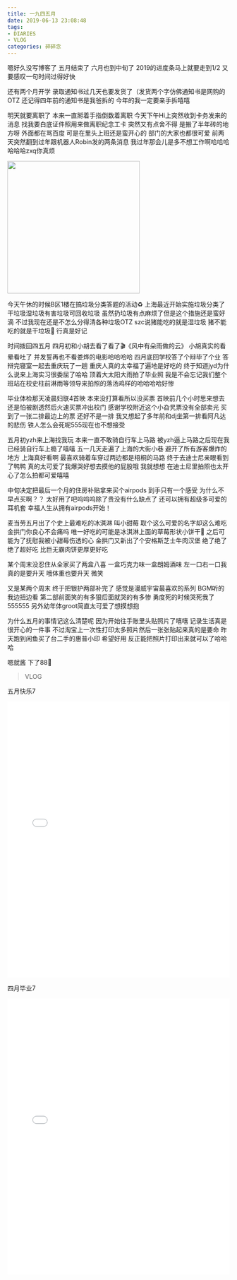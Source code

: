 ```yaml
---
title: 一九四五月
date: 2019-06-13 23:08:48
tags: 
- DIARIES
- VLOG
categories: 碎碎念
---
```


嗯好久没写博客了
五月结束了
六月也到中旬了
2019的进度条马上就要走到1/2
又要感叹一句时间过得好快
<!--more-->
还有两个月开学
录取通知书过几天也要发货了（发货两个字仿佛通知书是网购的OTZ
还记得四年前的通知书是我爸拆的
今年的我一定要亲手拆嘻嘻

明天就要离职了
本来一直掰着手指倒数着离职
今天下午Hi上突然收到卡务发来的消息
找我要白底证件照用来做离职纪念工卡
突然又有点舍不得
是搬了半年砖的地方呀
外面都在骂百度
可是在里头上班还是蛮开心的
部门的大家也都很可爱
前两天突然翻到过年跟机器人Robin发的两条消息
我过年那会儿是多不想工作啊哈哈哈哈哈哈zxq你真烦

<image width="300" src="https://user-images.githubusercontent.com/29684201/59442981-cfa6d300-8e2d-11e9-9e09-d551e7be93e3.png">

今天午休的时候B区1楼在搞垃圾分类答题的活动♻️
上海最近开始实施垃圾分类了
干垃圾湿垃圾有害垃圾可回收垃圾
虽然扔垃圾有点麻烦了但是这个措施还是蛮好滴
不过我现在还是不怎么分得清各种垃圾OTZ
szc说猪能吃的就是湿垃圾 猪不能吃的就是干垃圾🐖
行真是好记

时间拨回四五月
四月初和小胡去看了看了🎬《风中有朵雨做的云》
小胡真实的看晕看吐了 并发誓再也不看娄烨的电影哈哈哈哈
四月底回学校答了个辩毕了个业
答辩完寝室一起去重庆玩了一趟
重庆人真的太幸福了遍地是好吃的
终于知道jyd为什么说来上海实习很委屈了哈哈
顶着大太阳大雨拍了毕业照
我是不会忘记我们整个班站在校史柱前淋雨等领导来拍照的落汤鸡样的哈哈哈哈好惨

毕业体检那天凌晨妇联4首映
本来没打算看所以没买票
首映前几个小时思来想去还是怕被剧透然后火速买票冲出校门
感谢学校附近这个小旮旯票没有全部卖光
买到了一张二排最边上的票 还好不是一排
我又想起了多年前和dj坐第一排看阿凡达的悲伤
铁人怎么会死呢555现在也不想接受

五月初yzh来上海找我玩
本来一直不敢骑自行车上马路
被yzh逼上马路之后现在我已经骑自行车上瘾了嘻嘻
五一几天走遍了上海的大街小巷
避开了所有游客爆炸的地方
上海真好看啊 最喜欢骑着车穿过两边都是梧桐的马路
终于去迪士尼亲眼看到了鸭鸭
真的太可爱了我爆哭好想去摸他的屁股哦 我就想想
在迪士尼里拍照也太开心了怎么拍都可爱嘻嘻

中旬决定把最后一个月的住房补贴拿来买个airpods
到手只有一个感受 为什么不早点买啊？？
太好用了吧呜呜呜除了贵没有什么缺点了
还可以拥有超级多可爱的耳机套
幸福人生从拥有airpods开始！

麦当劳五月出了个史上最难吃的冰淇淋
叫小甜莓 取个这么可爱的名字却这么难吃金拱门你良心不会痛吗
唯一好吃的可能是冰淇淋上面的草莓形状小饼干🙂
之后可能为了抚慰我被小甜莓伤透的心
金拱门又新出了个安格斯芝士牛肉汉堡 
绝了绝了绝了超好吃 比巨无霸肉饼更厚更好吃

某个周末没忍住从全家买了两盒八喜
一盒巧克力味一盒朗姆酒味
左一口右一口我真的是要升天
哦体重也要升天 微笑

又是某两个周末
终于把银护两部补完了
感觉是漫威宇宙最喜欢的系列
BGM听的我边扭边看
第二部前面笑的有多狠后面就哭的有多惨
勇度死的时候哭死我了555555
另外幼年体groot简直太可爱了想摸想抱

为什么五月的事情记这么清楚呢
因为开始往手账里头贴照片了嘻嘻
记录生活真是很开心的一件事
不过淘宝上一次性打印太多照片然后一张张贴起来真的是要命
昨天跑到闲鱼买了台二手的惠普小印 希望好用 
反正能把照片打印出来就可以了哈哈哈

嗯就酱
下了88👋

>VLOG

五月快乐7
<iframe src="//player.bilibili.com/player.html?aid=55061941&cid=96275227&page=1" scrolling="no" border="0" frameborder="no" framespacing="0" allowfullscreen="true" width="100%" height="625"> </iframe>

四月毕业7
<iframe src="//player.bilibili.com/player.html?aid=52668069&cid=92155273&page=1" scrolling="no" border="0" frameborder="no" framespacing="0" allowfullscreen="true" width="100%" height="625"> </iframe>
